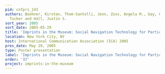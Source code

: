 ```yaml
---
pid: cnfprs_143
authors: Boehner, Kirsten, Thom-Santelli, Jenn, Zoss, Angela M., Gay, Geri, Barrett,
  Tucker and Hall, Justin S.
sort_year: 2005
sort_date: 2005-05-29
title: 'Imprints in the Museum: Social Navigation Technology for Participatory Expression'
location: New York City, NY
host: International Communication Association (ICA) 2005
pres_date: May 29, 2005
type: Poster presentation
label: 'Imprints in the Museum: Social Navigation Technology for Participatory Expression'
order: '37'
project: imprints-in-the-museum
---
```

